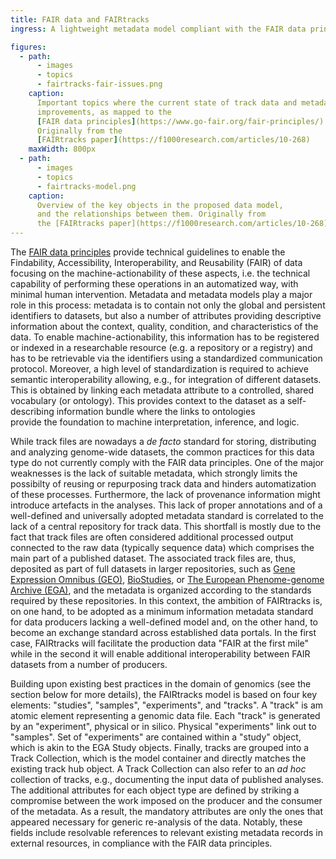 ```yaml
---
title: FAIR data and FAIRtracks
ingress: A lightweight metadata model compliant with the FAIR data principles

figures:
  - path:
      - images
      - topics
      - fairtracks-fair-issues.png
    caption:
      Important topics where the current state of track data and metadata have potential for 
      improvements, as mapped to the 
      [FAIR data principles](https://www.go-fair.org/fair-principles/).
      Originally from the 
      [FAIRtracks paper](https://f1000research.com/articles/10-268)
    maxWidth: 800px
  - path:
      - images
      - topics
      - fairtracks-model.png
    caption:
      Overview of the key objects in the proposed data model,
      and the relationships between them. Originally from 
      the [FAIRtracks paper](https://f1000research.com/articles/10-268)
---
```

The [FAIR data principles](https://www.go-fair.org/fair-principles/) 
provide technical guidelines to enable the 
Findability, Accessibility, Interoperability, and Reusability (FAIR) 
of data focusing on the machine-actionability of these aspects, i.e.
the technical capability of performing these operations 
in an automatized way, with minimal human intervention. 
Metadata and metadata models play a major role in this process: 
metadata is to contain not only the global and persistent identifiers 
to datasets, but also a number of attributes providing descriptive
information about the context, quality, condition, 
and characteristics of the data. To enable machine-actionability, 
this information has to be registered or indexed in a researchable resource
(e.g. a repository or a registry) and has to be retrievable 
via the identifiers using a standardized communication protocol.
Moreover, a high level of standardization is required to achieve 
semantic interoperability allowing, 
e.g., for integration of different datasets. 
This is obtained by linking each metadata attribute to a controlled, 
shared vocabulary (or ontology). This provides context to the dataset
as a self-describing information bundle where the links to ontologies  
provide the foundation to machine interpretation, inference, and logic.

While track files are nowadays a _de facto_ standard for storing, distributing and analyzing
genome-wide datasets, the common practices for this data type do not currently comply with the FAIR
data principles. One of the major weaknesses is the lack of suitable metadata, which strongly limits
the possibilty of reusing or repurposing track data and hinders automatization of these processes.
Furthermore, the lack of provenance information might introduce artefacts in the analyses. This lack
of proper annotations and of a well-defined and universally adopted metadata standard is correlated
to the lack of a central repository for track data. This shortfall is mostly due to the fact that
track files are often considered additional processed output connected to the raw data (typically
sequence data) which comprises the main part of a published dataset. The associated track files are,
thus, deposited as part of full datasets in larger repositories, such as
[Gene Expression Omnibus (GEO)](https://www.ncbi.nlm.nih.gov/geo/),
[BioStudies](https://www.ebi.ac.uk/biostudies/), or
[The European Phenome-genome Archive (EGA)](https://ega-archive.org/), and the metadata is organized
according to the standards required by these repositories. In this context, the ambition of
FAIRtracks is, on one hand, to be adopted as a minimum information metadata standard for data
producers lacking a well-defined model and, on the other hand, to become an exchange standard across
established data portals. In the first case, FAIRtracks will facilitate the production data "FAIR at
the first mile" while in the second it will enable additional interoperability between FAIR datasets
from a number of producers.

Building upon existing best practices in the domain 
of genomics (see the section below for more details), 
the FAIRtracks model is based on four key elements: 
"studies", "samples", "experiments", and "tracks". 
A "track" is am atomic element representing a genomic data file.
Each "track" is generated by an "experiment", 
physical or in silico. 
Physical "experiments" link out to "samples". 
Set of "experiments" are contained
within a "study" object, which is akin to the EGA Study objects. 
Finally, tracks are grouped into a Track Collection,
which is the model container and directly matches
the existing track hub object. A Track Collection can also
refer to an _ad hoc_ collection of tracks, e.g., documenting the
input data of published analyses.
The additional attributes for each object type are defined by 
striking a compromise between the work imposed on the producer
and the consumer of the metadata. As a result, the mandatory 
attributes are only the ones that appeared necessary for generic 
re-analysis of the data. Notably, these fields include resolvable references
to relevant existing metadata records in external resources, 
in compliance with the FAIR data principles.

